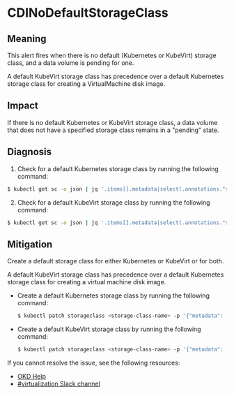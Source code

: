 # CDINoDefaultStorageClass

## Meaning

This alert fires when there is no default (Kubernetes or KubeVirt) storage
class, and a data volume is pending for one.

A default KubeVirt storage class has precedence over a default Kubernetes
storage class for creating a VirtualMachine disk image.

## Impact

If there is no default Kubernetes or KubeVirt storage class, a data volume that
does not have a specified storage class remains in a "pending" state.

## Diagnosis

1. Check for a default Kubernetes storage class by running the following
command:

```bash
$ kubectl get sc -o json | jq '.items[].metadata|select(.annotations."storageclass.kubernetes.io/is-default-class"=="true")|.name'
```

2. Check for a default KubeVirt storage class by running the following command:

```bash
$ kubectl get sc -o json | jq '.items[].metadata|select(.annotations."storageclass.kubevirt.io/is-default-virt-class"=="true")|.name'
```

## Mitigation

Create a default storage class for either Kubernetes or KubeVirt or for both.

A default KubeVirt storage class has precedence over a default Kubernetes
storage class for creating a virtual machine disk image.

* Create a default Kubernetes storage class by running the following command:

  ```bash
  $ kubectl patch storageclass <storage-class-name> -p '{"metadata": {"annotations":{"storageclass.kubernetes.io/is-default-class":"true"}}}'
  ```

* Create a default KubeVirt storage class by running the following command:

  ```bash
  $ kubectl patch storageclass <storage-class-name> -p '{"metadata": {"annotations":{"storageclass.kubevirt.io/is-default-virt-class":"true"}}}'
  ```

<!--USstart-->
If you cannot resolve the issue, see the following resources:

- [OKD Help](https://www.okd.io/help/)
- [#virtualization Slack channel](https://kubernetes.slack.com/channels/virtualization)
<!--USend-->

<!--DS: If you cannot resolve the issue, log in to the
[Customer Portal](https://access.redhat.com) and open a support case,
attaching the artifacts gathered during the diagnosis procedure.-->
